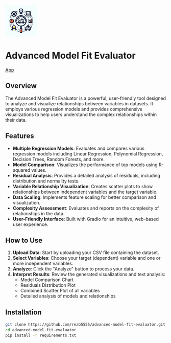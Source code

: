 <img src="icon.jpeg" width="100" height="auto">

# Advanced Model Fit Evaluator

[App](https://huggingface.co/spaces/reab5555/Data-Distribution-Fit)

## Overview

The Advanced Model Fit Evaluator is a powerful, user-friendly tool designed to analyze and visualize relationships between variables in datasets. It employs various regression models and provides comprehensive visualizations to help users understand the complex relationships within their data.

## Features

- **Multiple Regression Models**: Evaluates and compares various regression models including Linear Regression, Polynomial Regression, Decision Trees, Random Forests, and more.
- **Model Comparison**: Visualizes the performance of top models using R-squared values.
- **Residual Analysis**: Provides a detailed analysis of residuals, including distribution and normality tests.
- **Variable Relationship Visualization**: Creates scatter plots to show relationships between independent variables and the target variable.
- **Data Scaling**: Implements feature scaling for better comparison and visualization.
- **Complexity Assessment**: Evaluates and reports on the complexity of relationships in the data.
- **User-Friendly Interface**: Built with Gradio for an intuitive, web-based user experience.

## How to Use

1. **Upload Data**: Start by uploading your CSV file containing the dataset.
2. **Select Variables**: Choose your target (dependent) variable and one or more independent variables.
3. **Analyze**: Click the "Analyze" button to process your data.
4. **Interpret Results**: Review the generated visualizations and text analysis:
   - Model Comparison Chart
   - Residuals Distribution Plot
   - Combined Scatter Plot of all variables
   - Detailed analysis of models and relationships

## Installation

```bash
git clone https://github.com/reab5555/advanced-model-fit-evaluator.git
cd advanced-model-fit-evaluator
pip install -r requirements.txt
